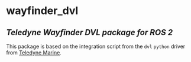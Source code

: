 # wayfinder_dvl
## *Teledyne Wayfinder DVL package for ROS 2*
This package is based on the integration script from the `dvl` `python` driver from [Teledyne Marine](https://www.teledynemarine.com/en-us/support/Pages/WAYFINDER-DVL-DRIVER.aspx).